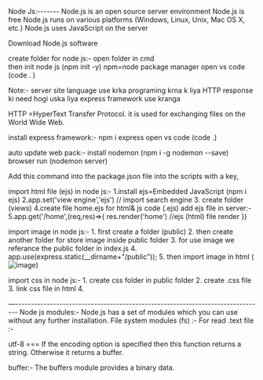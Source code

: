 Node Js:-------
	Node.js is an open source server environment
	Node.js is free
	Node.js runs on various platforms (Windows, Linux, Unix, Mac OS X, etc.)
	Node.js uses JavaScript on the server 

Download Node.js software 

create folder for node js:-
	open folder in cmd  
	then init node js  (npm init -y) npm=node package manager
	open vs code (code . )

Note:- 
server site language use krka programing krna k liya HTTP response ki need hogi uska liya express framework use kranga 

HTTP =HyperText Transfer Protocol. it is used for exchanging files on the World Wide Web.

install express framework:-
	npm i express
	open vs code (code .)


auto update web pack:-
	install nodemon (npm i -g nodemon --save)
	browser run (nodemon server)


Add this command into the package.json file into the scripts with a key,



import html file (ejs) in node js:-
	1.install ejs=Embedded JavaScript (npm i ejs)
	2.app.set('view engine','ejs')   // import search engine
	3. create folder (views)
	4.create file home.ejs for html& js code (.ejs)
add ejs file in server:-
	5.app.get('/home',(req,res)=>{
    		res.render('home')    //ejs (html) file render
	   })




import image in node js:-
	1. first create a folder (public)
	2. then create another folder for store image inside public folder
	3. for use image we referance the public folder in index.js
	4. app.use(express.static(__dirname+"/public"));
	5. then import image in html (<img src="image/image.png" alt="image"/>)


import css in node js:-
	1. create css folder in public folder 
	2. create .css file  
	3. link css file in html 
	4. <link rel="stylesheet" href="/css/style.css"/>  


—-------------------------------------------------------------------------------
Node js modules:-
	Node.js has a set of modules which you can use without any further installation.
File system modules (fs) :-
	For read .text file :-


utf-8 === If the encoding option is specified then this function returns a string. Otherwise it returns a buffer.

buffer:-
The buffers module provides a binary data.